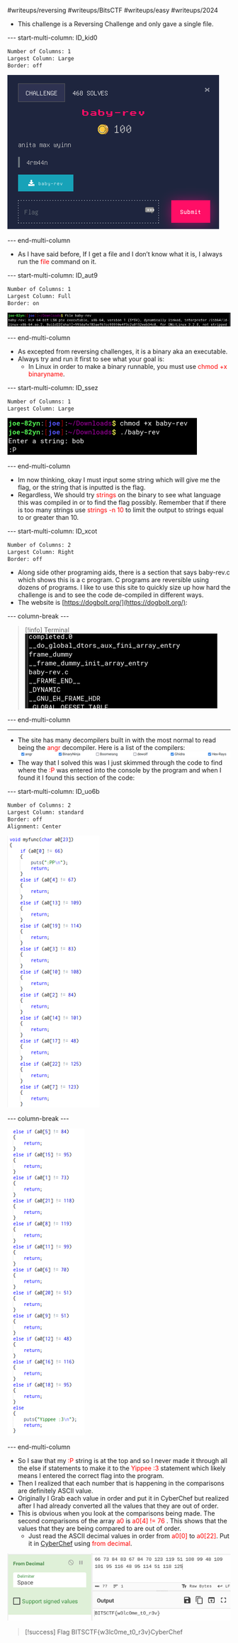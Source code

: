 #writeups/reversing #writeups/BitsCTF #writeups/easy #writeups/2024 
- This challenge is a Reversing Challenge and only gave a single file.

--- start-multi-column: ID_kid0
```column-settings
Number of Columns: 1
Largest Column: Large
Border: off
```

![Untitled 14](attachments/Untitled%2014.png)

--- end-multi-column

- As I have said before, If I get a file and I don’t know what it is, I always run the <font color="#ff0000">file</font> command on it.

--- start-multi-column: ID_aut9
```column-settings
Number of Columns: 1
Largest Column: Full
Border: on
```

![Untitled 1 6.png](attachments/Untitled%201%206.png)

--- end-multi-column

- As excepted from reversing challenges, it is a binary aka an executable.
- Always try and run it first to see what your goal is:
    - In Linux in order to make a binary runnable, you must use <font color="#ff0000">chmod +x binaryname</font>.

--- start-multi-column: ID_ssez
```column-settings
Number of Columns: 1
Largest Column: Large
```

![Untitled 2 7.png](attachments/Untitled%202%207.png)

--- end-multi-column

- Im now thinking, okay I must input some string which will give me the flag, or the string that is inputted is the flag.
- Regardless, We should try <font color="#ff0000">strings</font> on the binary to see what language this was compiled in or to find the flag possibly. Remember that if there is too many strings use <font color="#ff0000">strings -n 10</font> to limit the output to strings equal to or greater than 10.

--- start-multi-column: ID_xcot
```column-settings
Number of Columns: 2
Largest Column: Right
Border: off
```
- Along side other programing aids, there is a section that says baby-rev.c which shows this is a c program. C programs are reversible using dozens of programs. I like to use this site to quickly size up how hard the challenge is and to see the code de-compiled in different ways.
- The website is [https://dogbolt.org/](https://dogbolt.org/):

--- column-break ---

> [!info] Terminal
> ![Untitled 3 4.png](attachments/Untitled%203%204.png)

--- end-multi-column

---

- The site has many decompilers built in with the most normal to read being the <font color="#ff0000">angr</font> decompiler. Here is a list of the compilers:
![cropthis](attachments/cropthis.png)
- The way that I solved this was I just skimmed through the code to find where the <font color="#ff0000">:P</font> was entered into the console by the program and when I found it I found this section of the code:

--- start-multi-column: ID_uo6b
```column-settings
Number of Columns: 2
Largest Column: standard
Border: off
Alignment: Center
```

![250](attachments/Untitled%205%203.png)

--- column-break ---

![250](attachments/Untitled%206%203.png)

--- end-multi-column

- So I saw that my <font color="#ff0000">:P</font> string is at the top and so I never made it through all the else if statements to make it to the <font color="#ff0000">Yippee :3</font> statement which likely means I entered the correct flag into the program.
- Then I realized that each number that is happening in the comparisons are definitely ASCII value.
- Originally I Grab each value in order and put it in CyberChef but realized after I had already converted all the values that they are out of order.
- This is obvious when you look at the comparisons being made. The second comparisons of the array <font color="#ff0000">a0</font> is <font color="#ff0000">a0[4] != 76</font> . This shows that the values that they are being compared to are out of order.
    - Just read the ASCII decimal values in order from <font color="#ff0000">a0[0] </font>to <font color="#ff0000">a0[22]</font>. Put it in [CyberChef](https://gchq.github.io/CyberChef/) using <font color="#ff0000">from decimal</font>.

![Untitled 7 3.png](attachments/Untitled%207%203.png)

> [!success]  Flag
> BITSCTF{w3lc0me_t0_r3v}CyberChef